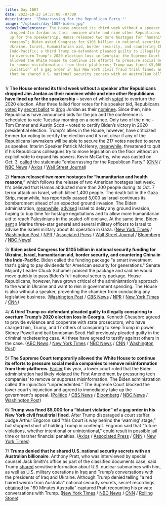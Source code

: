 ```yaml
---
title: Day 1007
date: 2023-10-23 14:37:00 -07:00
description: '"Embarrassing for the Republican Party."'
image: "/uploads/day-1007-biden.jpg"
todayInOneSentence: The House entered its third week without a speaker after Republicans
  dropped Jim Jordan as their nominee while and nine other Republicans have lined
  up for the speakership; Hamas released two more hostages for “humanitarian and health
  reasons”; Biden asked Congress for $105 billion in national security funding for
  Ukraine, Israel, humanitarian aid, border security, and countering China in the
  Indo-Pacific; a third Trump co-defendant pleaded guilty to illegally conspiring
  to overturn Trump’s 2020 election loss in Georgia; the Supreme Court temporarily
  allowed the White House to continue its efforts to pressure social media companies
  to remove misinformation from their platforms; Trump was fined $5,000 for a “blatant
  violation” of a gag order in his New York civil fraud trial fined; and Trump denied
  that he shared U.S. national security secrets with an Australian billionaire.
---
```


1/ **The House entered its third week without a speaker after Republicans dropped Jim Jordan as their nominee while and nine other Republicans have lined up for the speakership** – seven of which [voted](https://www.nbcnews.com/politics/congress/7-9-house-speaker-candidates-voted-overturn-2020-election-results-rcna121640) to overturn the 2020 election. After three failed floor votes for his speaker bid, Republicans [voted](https://www.cnn.com/webview/politics/live-news/house-speaker-vote-10-20-23/index.html) by [secret ballot](https://www.nytimes.com/live/2023/10/20/us/house-speaker-vote-jim-jordan) to [drop](https://www.washingtonpost.com/politics/2023/10/20/house-speaker-vote-live/) Jordan as their [nominee](https://apnews.com/article/speaker-jordan-republican-mchenry-2e32f930b4fb83a4fcae2171c9e1c055). Since then, nine Republicans have announced bids for the job and the conference is scheduled to vote Tuesday morning on a nominee. Only two of the nine – Tom Emmer and Austin Scott – voted to certify Biden’s victory in 2020 presidential election. Trump's allies in the House, however, have criticized Emmer for voting to certify the election and it's not clear if any of the Republicans lawmakers will be able to secure the 217 votes needed to serve as speaker. Interim Speaker Patrick McHenry, [meanwhile](https://www.nbcnews.com/politics/congress/patrick-mchenry-house-speaker-pro-tempore-threaten-quit-rcna121314), threatened to quit if his Republicans colleagues try to move legislation on the floor without an explicit vote to expand his powers. Kevin McCarthy, who was ousted on Oct. 3, [called](https://www.cnbc.com/2023/10/22/house-republicans-say-the-speaker-race-stalemate-is-embarrassing-.html) the stalemate "embarrassing for the Republican Party." ([CNN](https://www.cnn.com/2023/10/23/politics/house-speaker-gop-nominee-chaos/index.html) / [NBC News](https://www.nbcnews.com/politics/congress/live-blog/house-speaker-vote-live-updates-rcna121673) / [Axios](https://www.axios.com/2023/10/23/house-republicans-nine-speaker-candidates) / [Wall Street Journal](https://www.wsj.com/politics/policy/republican-hopefuls-crowd-into-speaker-race-after-jordans-exit-7b0682fb))

2/ **Hamas released two more hostages for “humanitarian and health reasons,”** which follows the release of two American hostages last week. It's believed that Hamas abducted more than 200 people during its Oct. 7 terror attack on Israel, which killed 1,400 people. The death toll in the Gaza Strip, meanwhile, has reportedly passed 5,000 as Israel continues its bombardment ahead of an expected ground invasion. The Biden administration, [meanwhile](https://www.nytimes.com/2023/10/22/us/politics/us-hostages-israel-gaza.html?smid=url-share), [advised](https://www.nbcnews.com/news/world/israel-gaza-ground-assault-delay-hamas-ehud-barak-rcna121174) Israel to delay any ground invasion, hoping to buy time for hostage negotiations and to allow more humanitarian aid to reach Palestinians in the sealed-off enclave. At the same time, Biden [sent](https://www.axios.com/2023/10/23/israel-gaza-war-marine-general-ground-operation) a Marine three-star general and several military officers to Israel to advise the Israeli military about its operation in Gaza. ([New York Times](https://www.nytimes.com/live/2023/10/23/world/israel-hamas-war-gaza-news) / [Washington Post](https://www.washingtonpost.com/world/2023/10/23/israel-gaza-war-news-hamas/) / [NPR](https://www.npr.org/live-updates/israel-hamas-war-gaza-airstrikes) / [Associated Press](https://apnews.com/article/israel-palestinian-gaza-war-syria-lebanon-hamas-c0e7ec55428fedc97f75bdfdc0c0679a) / [Wall Street Journal](https://www.wsj.com/world/middle-east/talks-to-release-hostages-held-up-over-hamas-demand-for-fuel-fcc29267) / [Bloomberg](https://www.bloomberg.com/news/articles/2023-10-23/hamas-frees-two-elderly-women-in-latest-gaza-hostage-release?srnd=premium&sref=MIBMEEoj) / [NBC News](https://www.nbcnews.com/news/world/live-blog/israel-hamas-war-live-updates-rcna121645))

3/ **Biden asked Congress for $105 billion in national security funding for Ukraine, Israel, humanitarian aid, border security, and countering China in the Indo-Pacific**. Biden called the funding package "a smart investment that's going to pay dividends for American security for generations." Senate Majority Leader Chuck Schumer praised the package and said he would move quickly to pass Biden’s full national security package. House Republicans, however, have grown critical of the administration’s approach to the war in Ukraine and want to rein in government spending. The House is also without a speaker, preventing the chamber from conducting any legislative business. ([Washington Post](https://www.washingtonpost.com/business/2023/10/20/ukraine-israel-funding-politics/) / [CBS News](https://www.cbsnews.com/news/joe-biden-oval-office-israel-watch-live-stream-today-2023-10-19/) / [NPR](https://www.npr.org/2023/10/20/1206301577/biden-ukraine-israel-congress-funding-request) / [New York Times](https://www.nytimes.com/live/2023/10/20/world/israel-hamas-war-gaza-news#biden-aid-israel-ukraine-taiwan-border) / [CNN](https://www.cnn.com/2023/10/20/politics/biden-administration-israel-ukraine-congress-funding))

4/ **A third Trump co-defendant pleaded guilty to illegally conspiring to overturn Trump’s 2020 election loss in Georgia**. Kenneth Chesebro agreed to provide evidence and cooperate with state prosecutors, who have charged him, Trump, and 17 others of conspiring to keep Trump in power. Sidney Powell and bail bondsman Scott Hall previously pleaded guilty in the criminal racketeering case. All three have agreed to testify against others in the case. ([ABC News](https://abcnews.go.com/US/kenneth-chesebro-takes-minute-plea-deal-georgia-election/story?id=104169908) / [New York Times](https://www.nytimes.com/2023/10/20/us/kenneth-chesebro-trump-guilty-plea-georgia.html) / [NBC News](https://www.nbcnews.com/politics/donald-trump/trump-chesebro-plea-deal-georgia-trial-rcna121387) / [CNN](https://www.cnn.com/2023/10/20/politics/kenneth-chesebro-georgia-election-subversion/) / [Washington Post](https://www.washingtonpost.com/national-security/2023/10/20/chesebro-guilty-plea-trump-georgia/))

5/ **The Supreme Court temporarily allowed the White House to continue its efforts to pressure social media companies to remove misinformation from their platforms**. [Earlier](https://www.washingtonpost.com/technology/2023/09/08/5th-circuit-ruling-covid-content-moderation/) this year, a lower court ruled that the Biden administration had likely violated the First Amendment by pressuring tech companies’ to remove or suppress misinformation. The Biden administration called the injunction “unprecedented.” The Supreme Court blocked the lower court’s injunction and agreed to immediately take up the government's appeal. ([Politico](https://www.politico.com/news/2023/10/20/supreme-court-biden-social-media-covid-00122842) / [CBS News](https://www.cbsnews.com/news/supreme-court-social-media-case-biden-administration-contact/) / [Bloomberg](https://www.bloomberg.com/news/articles/2023-10-20/supreme-court-allows-white-house-social-media-contacts-for-now?sref=MIBMEEoj) / [NBC News](https://www.nbcnews.com/politics/supreme-court/supreme-court-blocks-biden-social-media-curbs-rcna105785) / [Washington Post](https://www.washingtonpost.com/politics/2023/10/20/supreme-court-tech-companies-social-media-posts/))

6/ **Trump was fined $5,000 for a “blatant violation” of a gag order in his New York civil fraud trial fined**. After Trump disparaged a court staffer, Judge Arthur Engoron said "this Court is way behind the ‘warning’ stage,” but stopped short of holding Trump in contempt. Engoron said that "future violations, whether intentional or unintentional," could result in possible jail time or harsher financial penalties. ([Axios](https://www.axios.com/2023/10/20/trump-jail-gag-order-new-york-civil-fraud-trial) / [Associated Press](https://apnews.com/article/donald-trump-letitia-james-fraud-contempt-new-york-ce593e3ee07d95bb6ec7e2de23f47dc9) / [CNN](https://www.cnn.com/2023/10/20/politics/trump-social-media-fraud-trial-warning) / [New York Times](https://www.nytimes.com/2023/10/20/nyregion/trump-fraud-trial-gag-order-fine.html))

7/ **Trump denied that he shared U.S. national security secrets with an Australian billionaire**. Anthony Pratt, who was interviewed by special counsel Jack Smith's office as part of the classified documents case, said Trump [shared](https://whatthefuckjusthappenedtoday.com/2023/10/10/day-994/#trump-shared-classified-information) sensitive information about U.S. nuclear submarines with him, as well as U.S. military operations in Iraq and Trump’s conversations with the presidents of Iraq and Ukraine. Although Trump denied telling "a red haired weirdo from Australia" national security secrets, secret recordings [obtained](https://www.youtube.com/watch?v=AVFT-2k8eWQ) by "60 Minutes Australia" captured Pratt recounting his private conversations with Trump. ([New York Times](https://www.nytimes.com/2023/10/22/us/politics/anthony-pratt-donald-trump.html) / [NBC News](https://www.nbcnews.com/politics/donald-trump/trump-denies-telling-red-haired-weirdo-mar-lago-billionaire-classified-rcna121672) / [CNN](https://www.cnn.com/2023/10/22/politics/trump-anthony-pratt/index.html) / [Rolling Stone](https://www.rollingstone.com/politics/politics-news/secret-tapes-trump-australian-billionaire-anthony-pratt-1234859957/))
 